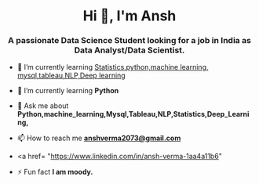 <h1 align="center">Hi 👋, I'm Ansh</h1>


<h3 align="center">A passionate Data Science Student looking for a job in India as Data Analyst/Data Scientist.</h3>



- 🔭 I’m currently learning [Statistics,python,machine learning, mysql,tableau,NLP,Deep learning](https://github.com/vermaansh99)

- 🌱 I’m currently learning **Python**

- 💬 Ask me about **Python,machine_learning,Mysql,Tableau,NLP,Statistics,Deep_Learning,**

- 📫 How to reach me **anshverma2073@gmail.com**

- <a href= "https://www.linkedin.com/in/ansh-verma-1aa4a11b6"

- ⚡ Fun fact **I am moody.**
